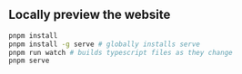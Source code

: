 ## Locally preview the website

```sh
pnpm install
pnpm install -g serve # globally installs serve
pnpm run watch # builds typescript files as they change
pnpm serve
```